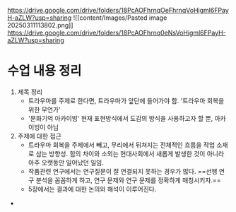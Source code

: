 https://drive.google.com/drive/folders/18PcAOFhrnqOeFhrnqVoHigml6FPayH-aZLW?usp=sharing
![[content/Images/Pasted image 20250311113802.png]]
https://drive.google.com/drive/folders/18PcAOFhrnq0eNsVoHigml6FPayH-aZLW?usp=sharing

# 수업 내용 정리
1. 제목 정리
	- 트라우마를 주제로 한다면, 트라우마가 앞단에 들어가야 함. '트라우마 회복을 위한 무언가'
	- '문화기억 아카이빙' 현재 표현방식에서 도감의 방식을 사용하고자 할 뿐, 아카이빙이 아님
2. 주제에 대한 접근
	- 트라우마 회복을 주제에서 빼고, 무리에서 뒤쳐지는 전체적인 흐름을 작업 소재로 삼는 방향성. 힘의 차이와 소외는 현대사회에서 새롭게 발생한 것이 아니라 아주 오랫동안 일어났던 일임.
	- 작품관련 연구에서는 연구질문이 잘 연결되지 못하는 경우가 많다. ==선행 연구 분석을 꼼꼼하게 하고, 연구 문제와 연구 문제를 정확하게 매칭시키자.==
	- 5장에서는 결과에 대한 논의와 해석이 이루어진다. 
- 